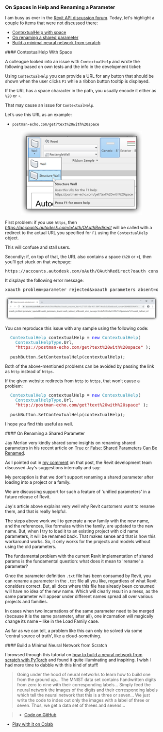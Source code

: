<head>
<meta http-equiv="Content-Type" content="text/html; charset=utf-8">
<link rel="stylesheet" type="text/css" href="bc.css">
<script src="https://cdn.rawgit.com/google/code-prettify/master/loader/run_prettify.js" type="text/javascript"></script>
</head>

<!---

- rename shared param:
  https://autodesk.slack.com/archives/C0SR6NAP8/p1600103203033700

twitter:

Today, let's highlight a couple of items not discussed the Revit API forum: building a minimal neural network from scratch, ContextualHelp with space and renaming a shared parameter with the #RevitAPI @AutodeskForge @AutodeskRevit #bim #DynamoBim #ForgeDevCon http://bit.ly/helpwithspaces

http://bit.ly/helpwithspaces

I am busy as ever in the Revit API discussion forum.
Today, let's highlight a couple of items that were not discussed there
&ndash; ContextualHelp with space
&ndash; On renaming a shared parameter
&ndash; Build a minimal neural network from scratch...

linkedin:

Today, let's highlight a couple of items not discussed the Revit API forum: building a minimal neural network from scratch, ContextualHelp with space and renaming a shared parameter with the #RevitAPI

http://bit.ly/helpwithspaces

I am busy as ever in the Revit API discussion forum.
Today, let's highlight a couple of items that were not discussed there:

- ContextualHelp with space
- On renaming a shared parameter
- Build a minimal neural network from scratch...

#bim #DynamoBim #ForgeDevCon #Revit #API #IFC #SDK #AI #VisualStudio #Autodesk #AEC #adsk

the [Revit API discussion forum](http://forums.autodesk.com/t5/revit-api-forum/bd-p/160) thread

<center>
<img src="img/" alt="" title="" width="600"/>
<p style="font-size: 80%; font-style:italic"></p>
</center>

-->

### On Spaces in Help and Renaming a Parameter

I am busy as ever in
the [Revit API discussion forum](http://forums.autodesk.com/t5/revit-api-forum/bd-p/160).
Today, let's highlight a couple fo items that were not discussed there:

- [ContextualHelp with space](#2)
- [On renaming a shared parameter](#3)
- [Build a minimal neural network from scratch](#4)

####<a name="2"></a> ContextualHelp With Space

A colleague looked into an issue with `ContextualHelp` and wrote the following based on own tests and the info in the development ticket:

Using `ContextualHelp` you can provide a URL for any button that should be shown when the user clicks `F1` while a ribbon button tooltip is displayed.

If the URL has a space character in the path, you usually encode it either as `%20` or `+`.

That may cause an issue for `ContextualHelp`.

Let’s use this URL as an example:

- `postman-echo.com/get?text%20with%20space`

<center>
<img src="img/an_f1_help_1.png" alt="Contextual help test URL" title="Contextual help test URL" width="400"/> <!-- 896 -->
</center>

First problem: if you use `https`, then *https://accounts.autodesk.com/oAuth/OAuthRedirect* will be called with a redirect to the actual URL you specified for `F1` using the `ContextualHelp` object.

This will confuse and stall users.

Secondly: if, on top of that, the URL also contains a space (`%20` or `+`), then you’ll get stuck on that webpage:

<pre>https://accounts.autodesk.com/oAuth/OAuthRedirect?oauth_consumer_key=1c27193f-af5e-4e7c-9847-06cd5c3c30ae&oauth_nonce=cd819e65f0ac476099e9c795a22c05a7&oauth_redirect_url=https%3A%2F%2Fpostman-echo.com%2Fget%3Ftext%2520with%2520space&oauth_signature=xl7aBEcj5lI%2FX28ozkvQ%2Ba163qg%3D&oauth_signature_method=HMAC-SHA1&oauth_timestamp=1600289858&oauth_token=bskZ8nJbcvBt%2FTyQvS%2FeImjP6pc%3D&oauth_version=1.0</pre>

It displays the following error message:

<pre>xoauth_problem=parameter_rejected&xoauth_parameters_absent=oauth_redirect_url&oauth_error_message=Invalid%20value%20for%20parameter%3Aoauth_redirect_url</pre>

<center>
<img src="img/an_f1_help_2.png" alt="Contextual help test redirect" title="Contextual help test redirect" width="800"/> <!-- 2424 -->
</center>

You can reproduce this issue with any sample using the following code:

<pre class="code">
&nbsp;&nbsp;<span style="color:#2b91af;">ContextualHelp</span>&nbsp;contextualHelp&nbsp;=&nbsp;<span style="color:blue;">new</span>&nbsp;<span style="color:#2b91af;">ContextualHelp</span>(
&nbsp;&nbsp;&nbsp;&nbsp;<span style="color:#2b91af;">ContextualHelpType</span>.Url,
&nbsp;&nbsp;&nbsp;&nbsp;<span style="color:#a31515;">&quot;https://postman-echo.com/get?text%20with%20space&quot;</span>&nbsp;);
 
&nbsp;&nbsp;pushButton.SetContextualHelp(contextualHelp);
</pre>

Both of the above-mentioned problems can be avoided by passing the link as `http` instead of `https`.

If the given website redirects from `http` to `https`, that won’t cause a problem:

<pre class="code">
  <span style="color:#2b91af;">ContextualHelp</span>&nbsp;contextualHelp&nbsp;=&nbsp;<span style="color:blue;">new</span>&nbsp;<span style="color:#2b91af;">ContextualHelp</span>(
  &nbsp;&nbsp;<span style="color:#2b91af;">ContextualHelpType</span>.Url,
  &nbsp;&nbsp;<span style="color:#a31515;">&quot;http://postman-echo.com/get?text%20with%20space&quot;</span>&nbsp;);
   
  pushButton.SetContextualHelp(contextualHelp);
</pre>

I hope you find this useful as well.

####<a name="3"></a> On Renaming a Shared Parameter

Jay Merlan very kindly shared some insights on renaming shared parameters in his recent article
on [True or False: Shared Parameters Can Be Renamed](https://opendefinery.com/blog/revit-shared-parameters-can-be-renamed).

As I pointed out in [my comment](https://opendefinery.com/blog/revit-shared-parameters-can-be-renamed/#comment-5072357426) on that post, the Revit development team discussed Jay's suggestions internally and say:

My perception is that we don't support renaming a shared parameter after loading into a project or a family.

We are discussing support for such a feature of 'unified parameters' in a future release of Revit.

Jay's article above explains very well why Revit customers want to rename them, and that is really helpful.

The steps above work well to generate a new family with the new name, and the references, like formulas within the family, are updated to the new name. But, when I try to load it to an existing project with old name parameters, it will be renamed back. That makes sense and that is how this workaround works. So, it only works for the projects and models without using the old parameters.

The fundamental problem with the current Revit implementation of shared params is the fundamental question: what does it mean to 'rename' a parameter?

Once the parameter definition `.txt` file has been consumed by Revit, you can rename a parameter in the `.txt` file all you like, regardless of what Revit considers correct. But, all docs where this file has already been consumed will have no idea of the new name. Which will clearly result in a mess, as the same parameter will appear under different names spread all over various projects and families.

In cases when two incarnations of the same parameter need to be merged (because it is the same parameter, after all), one incarnation will magically change its name &ndash; like in the Load Family case.

As far as we can tell, a problem like this can only be solved via some 'central source of truth', like a cloud-something.

####<a name="4"></a> Build a Minimal Neural Network from Scratch

I browsed through this tutorial
on [how to build a neural network from scratch with PyTorch](https://www.freecodecamp.org/news/how-to-build-a-neural-network-with-pytorch) and
found it quite illuminating and inspiring.
I wish I had more time to dabble with this kind of stuff!

> Going under the hood of neural networks to learn how to build one from the ground up...
The MNIST data set contains handwritten digits from zero to nine with their corresponding labels...
Simply feed the neural network the images of the digits and their corresponding labels which tell the neural network that this is a three or seven...
We just write the code to index out only the images with a label of three or seven. Thus, we get a data set of threes and sevens...

> - [Code on GitHub](https://github.com/bipinKrishnan/ML_from_scratch/blob/master/neural_network_pytorch.ipynb)
- [Play with it on Colab](https://colab.research.google.com/github/bipinKrishnan/ML_from_scratch/blob/master/neural_network_pytorch.ipynb)

